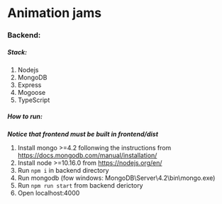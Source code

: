 # Animation jams

### Backend:
##### Stack:
1. Nodejs
2. MongoDB
3. Express
4. Mogoose
5. TypeScript

##### How to run:
***Notice that frontend must be built in frontend/dist***

1. Install mongo >=4.2 follonwing the instructions from https://docs.mongodb.com/manual/installation/
2. Install node >=10.16.0 from https://nodejs.org/en/
3. Run `npm i`  in backend directory
4. Run mongodb (fow windows: MongoDB\Server\4.2\bin\mongo.exe)
5.  Run `npm run start` from backend derictory
6. Open localhost:4000

